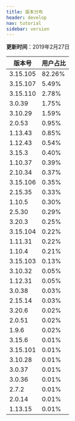 ```yaml
---
title: 版本分布
header: develop
nav: tutorial
sidebar: version
---
```

**更新时间**：2019年2月27日

|版本号|用户占比|
|---|---|
|3.15.105|82.26%|
|3.15.107|5.49%|
|3.15.110|2.78%|
|3.0.39|1.75%|
|3.10.29|1.59%|
|2.0.53|0.95%|
|1.13.43|0.85%|
|1.12.43|0.54%|
|3.15.3|0.40%|
|1.10.37|0.39%|
|2.10.34|0.37%|
|3.15.106|0.35%|
|2.15.35|0.33%|
|1.10.5|0.30%|
|2.5.30|0.29%|
|3.20.3|0.25%|
|3.15.104|0.22%|
|1.11.31|0.22%|
|1.10.4|0.21%|
|3.15.103|0.13%|
|3.10.32|0.05%|
|1.12.31|0.05%|
|3.0.38|0.03%|
|2.15.14|0.03%|
|3.20.6|0.02%|
|2.0.51|0.02%|
|1.9.6|0.02%|
|3.15.6|0.01%|
|3.15.101|0.01%|
|3.10.28|0.01%|
|3.0.37|0.01%|
|3.0.36|0.01%|
|2.7.2|0.01%|
|2.0.14|0.01%|
|1.13.15|0.01%|

